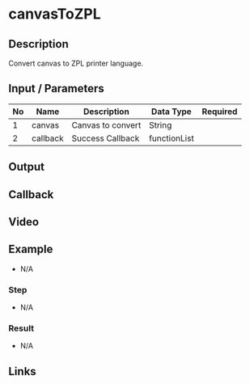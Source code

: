 # canvasToZPL

## Description

Convert canvas to ZPL printer language.

## Input / Parameters

| No | Name | Description | Data Type | Required |
| ------ | ------ | ------ |------ | ------ |
| 1 | canvas | Canvas to convert | String |  | 
| 2 | callback | Success Callback | functionList |  | 

## Output

## Callback

## Video

## Example

- N/A

### Step

- N/A

### Result

- N/A

## Links